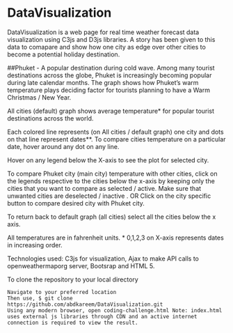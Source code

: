 # DataVisualization

DataVisualization is a web page for real time weather forecast data visualization using C3js and D3js libraries. A story has been given to this data to comapare and show how one city as edge over other cities to become a potential holiday destination.

##Phuket - A popular destination during cold wave. 
Among many tourist destinations across the globe, Phuket is increasingly becoming popular during late calendar months. The graph shows how Phuket’s warm temperature plays deciding factor for tourists planning to have a Warm Christmas / New Year.

All cities (default) graph shows average temperature* for popular tourist destinations across the world.

Each colored line represents (on All cities / default graph) one city and dots on that line represent dates**. To compare cities temperature on a particular date, hover around any dot on any line.

Hover on any legend below the X-axis to see the plot for selected city.

To compare Phuket city (main city) temperature with other cities, click on the legends respective to the cities below the x-axis by keeping only the cities that you want to compare as selected / active. Make sure that unwanted cities are deselected / inactive . OR Click on the city specific button to compare desired city with Phuket city.

To return back to default graph (all cities) select all the cities below the x axis.

All temperatures are in fahrenheit units. * 0,1,2,3 on X-axis represents dates in increasing order.

Technologies used: C3js for visualization, Ajax to make API calls to openweathermaporg server, Bootsrap and HTML 5.

To clone the repository to your local directory

    Navigate to your preferred location
    Then use, $ git clone https://github.com/abdkareem/DataVisualization.git
    Using any modern browser, open coding-challenge.html Note: index.html uses external js libraries through CDN and an active internet connection is required to view the result.

